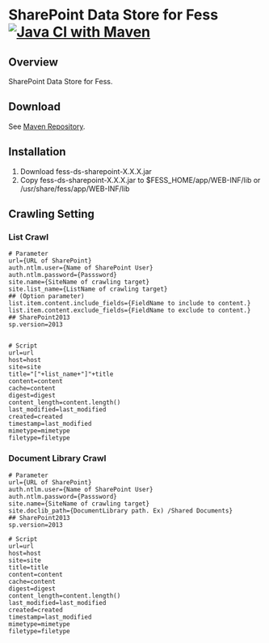 SharePoint Data Store for Fess
[![Java CI with Maven](https://github.com/codelibs/fess-ds-sharepoint/actions/workflows/maven.yml/badge.svg)](https://github.com/codelibs/fess-ds-sharepoint/actions/workflows/maven.yml)
==========================

## Overview

SharePoint Data Store for Fess.

## Download

See [Maven Repository](https://repo1.maven.org/maven2/org/codelibs/fess/fess-ds-sharepoint/).

## Installation

1. Download fess-ds-sharepoint-X.X.X.jar
2. Copy fess-ds-sharepoint-X.X.X.jar to $FESS\_HOME/app/WEB-INF/lib or /usr/share/fess/app/WEB-INF/lib

## Crawling Setting

### List Crawl

```
# Parameter
url={URL of SharePoint}
auth.ntlm.user={Name of SharePoint User}
auth.ntlm.password={Passsword}
site.name={SiteName of crawling target}
site.list_name={ListName of crawling target}
## (Option parameter)
list.item.content.include_fields={FieldName to include to content.}
list.item.content.exclude_fields={FieldName to exclude to content.}
## SharePoint2013
sp.version=2013


# Script
url=url
host=host
site=site
title="["+list_name+"]"+title
content=content
cache=content
digest=digest
content_length=content.length()
last_modified=last_modified
created=created
timestamp=last_modified
mimetype=mimetype
filetype=filetype
```

### Document Library Crawl

```
# Parameter
url={URL of SharePoint}
auth.ntlm.user={Name of SharePoint User}
auth.ntlm.password={Passsword}
site.name={SiteName of crawling target}
site.doclib_path={DocumentLibrary path. Ex) /Shared Documents}
## SharePoint2013
sp.version=2013

# Script
url=url
host=host
site=site
title=title
content=content
cache=content
digest=digest
content_length=content.length()
last_modified=last_modified
created=created
timestamp=last_modified
mimetype=mimetype
filetype=filetype
```
